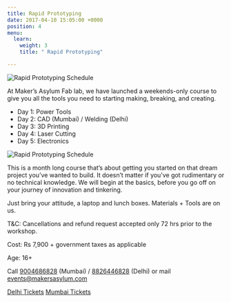 ```yaml
---
title: Rapid Prototyping
date: 2017-04-10 15:05:00 +0000
position: 4
menu:
  learn:
    weight: 3
    title: " Rapid Prototyping"

---
```

![Rapid Prototyping Schedule](/uploads/rapid_prototyping_website_syllabus.jpg)

At Maker’s Asylum Fab lab, we have launched a weekends-only course to give you all the tools you need to starting making, breaking, and creating.

* Day 1: Power Tools
* Day 2: CAD (Mumbai) / Welding (Delhi)
* Day 3: 3D Printing
* Day 4: Laser Cutting
* Day 5: Electronics

![Rapid Prototyping Schedule](/uploads/rapid_prototyping_schedule.png)

This is a month long course that’s about getting you started on that dream project you’ve wanted to build. It doesn’t matter if you’ve got rudimentary or no technical knowledge. We will begin at the basics, before you go off on your journey of innovation and tinkering.

Just bring your attitude, a laptop and lunch boxes. Materials + Tools are on us.

T&C: Cancellations and refund request accepted only 72 hrs prior to the workshop.

Cost: Rs 7,900 + government taxes as applicable

Age: 16+

Call <a href="tel:9004686828">9004686828</a> (Mumbai) / <a href="tel:8826446828">8826446828<a/> (Delhi) or mail <a href="mailto:events@makersasylum.com">events@makersasylum.com</a>

<a href="https://www.facebook.com/pg/makersasylumdelhi/events/" target="_blank" class="btn btn-primary">Delhi Tickets</a>
<a href="https://www.facebook.com/pg/makersasylum/events/" target="_blank" class="btn btn-primary">Mumbai Tickets</a>